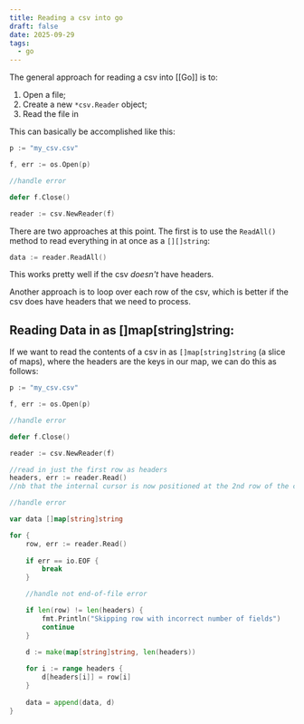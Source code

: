 ```yaml
---
title: Reading a csv into go
draft: false
date: 2025-09-29
tags:
  - go
---
```

The general approach for reading a csv into [[Go]] is to:
1. Open a file;
2. Create a new `*csv.Reader` object;
3. Read the file in

This can basically be accomplished like this:

```go
p := "my_csv.csv"

f, err := os.Open(p)

//handle error

defer f.Close()

reader := csv.NewReader(f)

```

There are two approaches at this point. The first is to use the `ReadAll()` method to read everything in at once as a `[][]string`:

```go
data := reader.ReadAll()
```

This works pretty well if the csv *doesn't* have headers.

Another approach is to loop over each row of the csv, which is better if the csv does have headers that we need to process.

## Reading Data in as []map[string]string:

If we want to read the contents of a csv in as `[]map[string]string` (a slice of maps), where the headers are the keys in our map, we can do this as follows:

```go
p := "my_csv.csv"

f, err := os.Open(p)

//handle error

defer f.Close()

reader := csv.NewReader(f)

//read in just the first row as headers
headers, err := reader.Read()
//nb that the internal cursor is now positioned at the 2nd row of the csv

//handle error

var data []map[string]string

for {
	row, err := reader.Read()
	
	if err == io.EOF {
		break
	}

	//handle not end-of-file error

	if len(row) != len(headers) {
		fmt.Println("Skipping row with incorrect number of fields")	
		continue
	}
	
	d := make(map[string]string, len(headers))

	for i := range headers {
		d[headers[i]] = row[i]	
	}
	
	data = append(data, d)
}
```